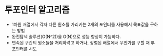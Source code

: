 # 투포인터 알고리즘

- 1차원 배열에서 각자 다른 원소를 가리키는 2개의 포인터를 사용해서 목표값을 구하는 방법
- 완전탐색 솔루션(O(N^2))을 O(N)으로 성능 향상이 가능하다.
- 연속된 구간의 원소들을 처리하려고 하거나, 정렬된 배열에서 무언가를 구할 때 투포인터를 시도
